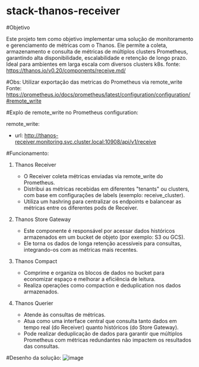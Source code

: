 # stack-thanos-receiver

#Objetivo

Este projeto tem como objetivo implementar uma solução de monitoramento e gerenciamento de métricas com o Thanos. Ele permite a coleta, armazenamento e consulta de métricas de múltiplos clusters Prometheus, garantindo alta disponibilidade, escalabilidade e retenção de longo prazo. Ideal para ambientes em larga escala com diversos clusters k8s. 
fonte: https://thanos.io/v0.20/components/receive.md/

#Obs: Utilizar exportação das metricas do Prometheus via remote_write
Fonte: https://prometheus.io/docs/prometheus/latest/configuration/configuration/#remote_write

#Explo de remote_write no Prometheus configuration:

remote_write:
- url: http://thanos-receiver.monitoring.svc.cluster.local:10908/api/v1/receive


#Funcionamento:


1. Thanos Receiver

    - O Receiver coleta métricas enviadas via remote_write do Prometheus.
    - Distribui as métricas recebidas em diferentes "tenants" ou clusters, com base em configurações de labels (exemplo: receive_cluster).
    - Utiliza um hashring para centralizar os endpoints e balancear as métricas entre os diferentes pods de Receiver.

2. Thanos Store Gateway

    - Este componente é responsável por acessar dados históricos armazenados em um bucket de objeto (por exemplo: S3 ou GCS).
    - Ele torna os dados de longa retenção acessíveis para consultas, integrando-os com as métricas mais recentes.

3. Thanos Compact

    - Comprime e organiza os blocos de dados no bucket para economizar espaço e melhorar a eficiência de leitura.
    - Realiza operações como compaction e deduplication nos dados armazenados.

4. Thanos Querier

    - Atende às consultas de métricas.
    - Atua como uma interface central que consulta tanto dados em tempo real (do Receiver) quanto históricos (do Store Gateway).
    - Pode realizar deduplicação de dados para garantir que múltiplos Prometheus com métricas redundantes não impactem os resultados das consultas.


#Desenho da solução:
![image](https://github.com/user-attachments/assets/a5e6e864-73aa-45e0-bfad-b2b30c0222ca)
